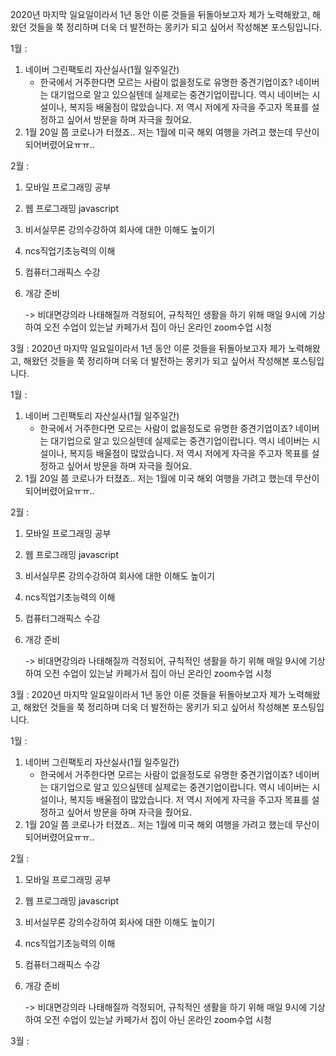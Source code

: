 2020년 마지막 일요일이라서 1년 동안 이룬 것들을 뒤돌아보고자 제가 노력해왔고, 해왔던 것들을 쭉 정리하며 더욱 더 발전하는 몽키가 되고 싶어서 작성해본 포스팅입니다.

1월 : 

1. 네이버 그린팩토리 자산실사(1월 일주일간)
   - 한국에서 거주한다면 모르는 사람이 없을정도로 유명한 중견기업이죠? 네이버는 대기업으로 알고 있으실텐데 실제로는 중견기업이랍니다. 역시 네이버는 시설이나, 복지등 배울점이 많았습니다. 저 역시 저에게 자극을 주고자 목표를 설정하고 싶어서 방문을 하며 자극을 줬어요.
2. 1월 20일 쯤 코로나가 터졌죠.. 저는 1월에 미국 해외 여행을 가려고 했는데 무산이 되어버렸어요ㅠㅠ..

2월 : 

1. 모바일 프로그래밍 공부 

2. 웹 프로그래밍 javascript 

3. 비서실무론 강의수강하여 회사에 대한 이해도 높이기

4. ncs직업기초능력의 이해

5. 컴퓨터그래픽스 수강

6. 개강 준비

   -> 비대면강의라 나태해질까 걱정되어, 규칙적인 생활을 하기 위해 매일 9시에 기상하여 오전 수업이 있는날 카페가서 집이 아닌 온라인 zoom수업 시청

3월 : 2020년 마지막 일요일이라서 1년 동안 이룬 것들을 뒤돌아보고자 제가 노력해왔고, 해왔던 것들을 쭉 정리하며 더욱 더 발전하는 몽키가 되고 싶어서 작성해본 포스팅입니다.

1월 : 

1. 네이버 그린팩토리 자산실사(1월 일주일간)
   - 한국에서 거주한다면 모르는 사람이 없을정도로 유명한 중견기업이죠? 네이버는 대기업으로 알고 있으실텐데 실제로는 중견기업이랍니다. 역시 네이버는 시설이나, 복지등 배울점이 많았습니다. 저 역시 저에게 자극을 주고자 목표를 설정하고 싶어서 방문을 하며 자극을 줬어요.
2. 1월 20일 쯤 코로나가 터졌죠.. 저는 1월에 미국 해외 여행을 가려고 했는데 무산이 되어버렸어요ㅠㅠ..

2월 : 

1. 모바일 프로그래밍 공부 

2. 웹 프로그래밍 javascript 

3. 비서실무론 강의수강하여 회사에 대한 이해도 높이기

4. ncs직업기초능력의 이해

5. 컴퓨터그래픽스 수강

6. 개강 준비

   -> 비대면강의라 나태해질까 걱정되어, 규칙적인 생활을 하기 위해 매일 9시에 기상하여 오전 수업이 있는날 카페가서 집이 아닌 온라인 zoom수업 시청

3월 : 2020년 마지막 일요일이라서 1년 동안 이룬 것들을 뒤돌아보고자 제가 노력해왔고, 해왔던 것들을 쭉 정리하며 더욱 더 발전하는 몽키가 되고 싶어서 작성해본 포스팅입니다.

1월 : 

1. 네이버 그린팩토리 자산실사(1월 일주일간)
   - 한국에서 거주한다면 모르는 사람이 없을정도로 유명한 중견기업이죠? 네이버는 대기업으로 알고 있으실텐데 실제로는 중견기업이랍니다. 역시 네이버는 시설이나, 복지등 배울점이 많았습니다. 저 역시 저에게 자극을 주고자 목표를 설정하고 싶어서 방문을 하며 자극을 줬어요.
2. 1월 20일 쯤 코로나가 터졌죠.. 저는 1월에 미국 해외 여행을 가려고 했는데 무산이 되어버렸어요ㅠㅠ..

2월 : 

1. 모바일 프로그래밍 공부 

2. 웹 프로그래밍 javascript 

3. 비서실무론 강의수강하여 회사에 대한 이해도 높이기

4. ncs직업기초능력의 이해

5. 컴퓨터그래픽스 수강

6. 개강 준비

   -> 비대면강의라 나태해질까 걱정되어, 규칙적인 생활을 하기 위해 매일 9시에 기상하여 오전 수업이 있는날 카페가서 집이 아닌 온라인 zoom수업 시청

3월 : 